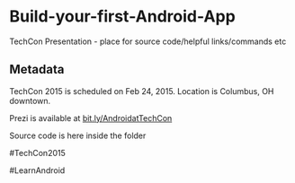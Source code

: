 # Build-your-first-Android-App

TechCon Presentation - place for source code/helpful links/commands etc

Metadata
--------

TechCon 2015 is scheduled on Feb 24, 2015. Location is Columbus, OH downtown.

Prezi is available at [bit.ly/AndroidatTechCon](http://bit.ly/AndroidatTechCon)

Source code is here inside the folder

\#TechCon2015

\#LearnAndroid